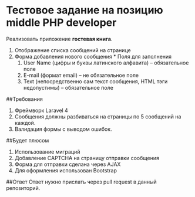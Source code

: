 Тестовое задание на позицию middle PHP developer
=============


Реализовать приложение **гостевая книга**.
  1. Отображение списка сообщений на странице
  2. Форма добавления нового сообщения
    * Поля для заполнения
      1. User Name (цифры и буквы латинского алфавита) – обязательное поле
      2. E-mail (формат email) – не обязательное поле
      3. Text (непосредственно сам текст сообщения, HTML тэги недопустимы) – обязательное поле

##Требования
  1. Фреймворк Laravel 4
  2. Сообщения должны разбиваться на страницы по 5 сообщений на каждой.
  3. Валидация формы с выводом ошибок.
  
##Будет плюсом
  1. Использование миграций
  2. Добавление CAPTCHA на страницу отправки сообщения
  3. Форма для отправки сделана через AJAX
  4. Для оформления использован Bootstrap

##Ответ
Ответ нужно прислать через pull request в данный репозиторий.
